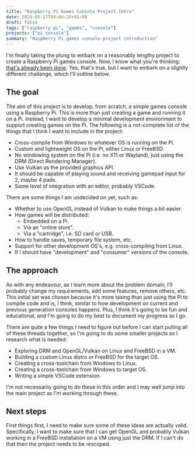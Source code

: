 ```yaml
---
title: "Raspberry Pi Games Console Project Intro"
date: 2024-05-17T09:04:20+01:00
draft: false
tags: ["raspberry pi", "games", "console"]
projects: ["pi console"]
summary: "Raspberry Pi games console project introduction"
---
```


I'm finally taking the plung to embark on a reasonably lengthy project to create a Raspberry Pi games console.
Now, I know what you're thinking: [that's already been done][1]. Yes, that's true, but I want to embark on
a slightly different challenge, which I'll outline below.

## The goal

The aim of this project is to develop, from scratch, a simple games console using a Raspberry Pi. This is more
than just creating a game and running it on a Pi. Instead, I want to develop a minimal development environment
to support creating games on the Pi. The following is a not-complete list of the things that I think I want
to include in the project:

- Cross-compile from Windows to whatever OS is running on the Pi.
- Custom and lightweight OS on the Pi, either Linux or FreeBSD.
- No windowing system on the Pi (i.e. no X11 or Wayland), just using the DRM (Direct Rendering Manager).
- Use Vulkan as the provided graphics API.
- It should be capable of playing sound and receiving gamepad input for 2, maybe 4 pads.
- Some level of integration with an editor, probably VSCode.

There are some things I am undecided on yet, such as:

- Whether to use OpenGL instead of Vulkan to make things a bit easier.
- How games will be distributed:
  - Embedded on a Pi.
  - Via an "online store".
  - Via a "cartridge", i.e. SD card or USB.
- How to handle saves, temporary file system, etc.
- Support for other development OS's, e.g. cross-compiling from Linux.
- If I should have "development" and "consumer" versions of the console.

## The approach

As with any endeavour, as I learn more about the problem domain, I'll probably change my requirements, add some
features, remove others, etc. This initial set was chosen because it's more taxing than just using the Pi to
compile code and is, I think, similar to how development on current and previous generation consoles happens.
Plus, I think it's going to be fun and educational, and I'm going to do my best to document my progress as
I go.

There are quite a few things I need to figure out before I can start pulling all of these threads together,
so I'm going to do some smaller projects as I research what is needed:

- Exploring DRM and OpenGL/Vulkan on Linux and FreeBSD in a VM.
- Building a custom Linux distro or FreeBSD for the target OS.
- Creating a cross-toolchain from Windows to Linux.
- Creating a cross-toolchain from Windows to target OS.
- Writing a simple VSCode extension.

I'm not necessarily going to do these in this order and I may well jump into the main project as I'm working through
these.

## Next steps

First things first, I need to make sure some of these ideas are actually valid. Specifically, I want to make sure
that I can get OpenGL and probably Vulkan working in a FreeBSD installation on a VM using just the DRM. If I can't
do that then the project needs to be rescoped.

[1]: https://retropie.org.uk/ "RetroPie"
